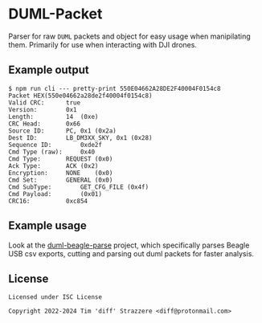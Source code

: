 # DUML-Packet
Parser for raw `DUML` packets and object for easy usage when manipilating them. Primarily for use when interacting with DJI drones.

## Example output
```
$ npm run cli --- pretty-print 550E04662A28DE2F40004F0154c8
Packet HEX(550e04662a28de2f40004f0154c8)
Valid CRC:		true
Version:		0x1
Length:			14	(0xe)
CRC Head:		0x66
Source ID:		PC, 0x1 (0x2a)
Dest ID:		LB_DM3XX_SKY, 0x1 (0x28)
Sequence ID:		0xde2f
Cmd Type (raw):		0x40
Cmd Type:		REQUEST	(0x0)
Ack Type:		ACK	(0x2)
Encryption:		NONE	(0x0)
Cmd Set:		GENERAL	(0x0)
Cmd SubType:		GET_CFG_FILE (0x4f)
Cmd Payload:		(0x01)
CRC16:			0xc854
```

## Example usage
Look at the [duml-beagle-parse](https://github.com/strazzere/duml-beagle-parse) project, which specifically parses Beagle USB csv exports, cutting and parsing out duml packets for faster analysis. 

## License
```
Licensed under ISC License

Copyright 2022-2024 Tim 'diff' Strazzere <diff@protonmail.com>
```
